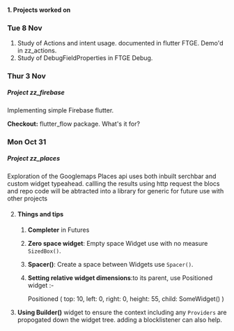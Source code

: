 #### 1. Projects worked on


### Tue 8 Nov
1) Study of Actions and intent usage. documented in flutter FTGE. Demo'd in zz_actions.
2) Study of DebugFieldProperties in FTGE Debug.

### Thur 3 Nov
##### Project zz_firebase
Implementing simple Firebase flutter.

__Checkout:__ flutter_flow package. What's it for?


### Mon Oct 31


##### Project zz_places
Exploration of the Googlemaps Places api
uses both inbuilt serchbar and custom widget typeahead. callling the results using http request
the blocs and repo code will be abtracted into a library for generic for future use with other projects



2. #### Things and tips
   1. __Completer__ in Futures
   2. __Zero space widget__: Empty space Widget use  with no measure ``SizedBox()``.
   3. __Spacer()__: Create a space between Widgets use ``Spacer()``.
   5. __Setting relative widget dimensions__:to its parent, use Positioned widget :-


         Positioned (
            top: 10,
            left: 0,
            right: 0,
            height: 55,
            child: SomeWidget()
         )
          
      
2. __Using Builder()__ widget to ensure the context including any ``Providers`` are propogated down the widget tree. adding a blocklistener can also help.

